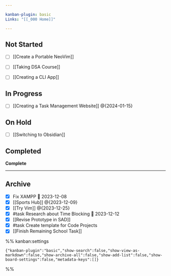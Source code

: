 ```yaml
---

kanban-plugin: basic
Links: "[[_000 Home]]"

---
```


## Not Started

- [ ] [[Create a Portable NeoVim]]
- [ ] [[Taking DSA Course]]
- [ ] [[Creating a CLI App]]


## In Progress

- [ ] [[Creating a Task Management Website]] @{2024-01-15}


## On Hold

- [ ] [[Switching to Obsidian]]


## Completed

**Complete**


***

## Archive

- [x] Fix XAMPP 📅 2023-12-08
- [x] [[Sports Hub]] @{2023-12-09}
- [x] [[Try Vim]] @{2023-12-25}
- [x] #task Research about Time Blocking 📅 2023-12-12
- [x] [[Revise Prototype in SAD]]
- [x] #task Create template for Code Projects
- [x] [[Finish Remaining School Task]]

%% kanban:settings
```
{"kanban-plugin":"basic","show-search":false,"show-view-as-markdown":false,"show-archive-all":false,"show-add-list":false,"show-board-settings":false,"metadata-keys":[]}
```
%%